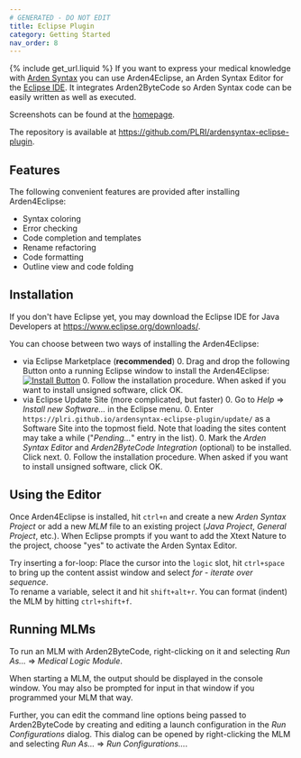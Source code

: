 ```yaml
---
# GENERATED - DO NOT EDIT
title: Eclipse Plugin
category: Getting Started
nav_order: 8
---
```

{% include get_url.liquid %}
If you want to express your medical knowledge with [Arden Syntax](https://en.wikipedia.org/wiki/Arden_syntax) you can use Arden4Eclipse, an Arden Syntax Editor for the [Eclipse IDE](https://eclipse.org/). It integrates Arden2ByteCode so Arden Syntax code can be easily written as well as executed.

Screenshots can be found at the [homepage](https://plri.github.io/arden2bytecode/arden4eclipse/).

The repository is available at <https://github.com/PLRI/ardensyntax-eclipse-plugin>.

## Features
The following convenient features are provided after installing Arden4Eclipse:

+ Syntax coloring
+ Error checking
+ Code completion and templates
+ Rename refactoring
+ Code formatting
+ Outline view and code folding

## Installation
If you don't have Eclipse yet, you may download the Eclipse IDE for Java Developers at <https://www.eclipse.org/downloads/>.  

You can choose between two ways of installing the Arden4Eclipse:

+ via Eclipse Marketplace (**recommended**)
    0. Drag and drop the following Button onto a running Eclipse window to install the Arden4Eclipse: [![Install Button](http://marketplace.eclipse.org/sites/all/themes/solstice/public/images/components/drag-drop/installbutton.png)](http://marketplace.eclipse.org/marketplace-client-intro?mpc_install=209263 "Drag to your running Eclipse workspace to install Arden4Eclipse")
    0. Follow the installation procedure. When asked if you want to install unsigned software, click OK.
+ via Eclipse Update Site (more complicated, but faster)
    0. Go to _Help_ &rArr; _Install new Software..._ in the Eclipse menu.
    0. Enter `https://plri.github.io/ardensyntax-eclipse-plugin/update/` as a Software Site into the topmost field. Note that loading the sites content may take a while ("*Pending&hellip;*" entry in the list).
    0. Mark the _Arden Syntax Editor_ and _Arden2ByteCode Integration_ (optional) to be installed. Click next.
    0. Follow the installation procedure. When asked if you want to install unsigned software, click OK.

## Using the Editor
Once Arden4Eclipse is installed, hit `ctrl+n` and create a new _Arden Syntax Project_ or add a new _MLM_ file to an existing project (_Java Project_, _General Project_, etc.). When Eclipse prompts if you want to add the Xtext Nature to the project, choose "yes" to activate the Arden Syntax Editor.

Try inserting a for-loop: Place the cursor into the `logic` slot, hit `ctrl+space` to bring up the content assist window and select _for - iterate over sequence_.  
To rename a variable, select it and hit `shift+alt+r`. You can format (indent) the MLM by hitting `ctrl+shift+f`.  

## Running MLMs
To run an MLM with Arden2ByteCode, right-clicking on it and selecting _Run As&hellip;_ &rArr; _Medical Logic Module_.

When starting a MLM, the output should be displayed in the console window. You may also be prompted for input in that window if you programmed your MLM that way.

Further, you can edit the command line options being passed to Arden2ByteCode by creating and editing a launch configuration in the _Run Configurations_ dialog. This dialog can be opened by right-clicking the MLM and selecting _Run As&hellip;_ &rArr; _Run Configurations&hellip;_.

